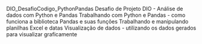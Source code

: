 DIO_DesafioCodigo_PythonPandas
Desafio de Projeto DIO - Análise de dados com Python e Pandas
Trabalhando com Python e Pandas - como funciona a biblioteca Pandas e suas funções
Trabalhando e manipulando planilhas Excel e datas
Visualização de dados - utilizando os dados gerados para visualizar graficamente

